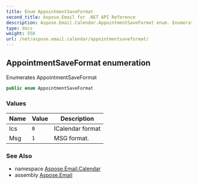 ```yaml
---
title: Enum AppointmentSaveFormat
second_title: Aspose.Email for .NET API Reference
description: Aspose.Email.Calendar.AppointmentSaveFormat enum. Enumerates AppointmentSaveFormat
type: docs
weight: 550
url: /net/aspose.email.calendar/appointmentsaveformat/
---
```

## AppointmentSaveFormat enumeration

Enumerates AppointmentSaveFormat

```csharp
public enum AppointmentSaveFormat
```

### Values

| Name | Value | Description |
| --- | --- | --- |
| Ics | `0` | ICalendar format |
| Msg | `1` | MSG format. |

### See Also

* namespace [Aspose.Email.Calendar](../../aspose.email.calendar/)
* assembly [Aspose.Email](../../)


